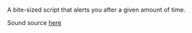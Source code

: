 A bite-sized script that alerts you after a given amount of time.

Sound source [here](https://soundbible.com/1630-Computer-Magic.html)
